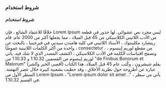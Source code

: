### شروط استخدام

##### شروط استخدام

خلافًا للاعتقاد الشائع ، فإن Lorem Ipsum ليس مجرد نص عشوائي. لها جذور في قطعة من الأدب اللاتيني الكلاسيكي من 45 قبل الميلاد ، مما يجعلها أكثر من 2000 عام. قام ريتشارد مكلينتوك ، الأستاذ اللاتيني في كلية هامبدن سيدني في فيرجينيا ، بالبحث عن واحدة من أكثر الكلمات اللاتينية غموضًا ، consectetur ، من مقطع لوريم إيبسوم ، وتصفح اقتباسات الكلمة في الأدب الكلاسيكي ، اكتشف المصدر الذي لا شك فيه. يأتي لوريم إيبسوم من القسمين 1.10.32 و 1.10.33 من "de Finibus Bonorum et Malorum" (أقصى الخير والشر) بقلم شيشرون ، وكُتب عام 45 قبل الميلاد. هذا الكتاب عبارة عن أطروحة حول نظرية الأخلاق ، وقد حظيت بشعبية كبيرة خلال عصر النهضة. السطر الأول من Lorem Ipsum ، "Lorem ipsum dolor sit amet .." ، يأتي من سطر في القسم 1.10.32.
